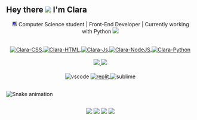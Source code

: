 ## Hey there <img src=https://github.com/TheDudeThatCode/TheDudeThatCode/blob/master/Assets/Hi.gif width="28"> I'm Clara

<p align="center">
<img src=https://raw.githubusercontent.com/TheDudeThatCode/TheDudeThatCode/master/Assets/PC.gif width="15"> Computer Science student | Front-End Developer | Currently working with Python <img src=https://raw.githubusercontent.com/TheDudeThatCode/TheDudeThatCode/master/Assets/powerup.gif width="15"> <br>
</p>

<div align="center" style="display: inline_block"><br>
  <a href="https://www.youtube.com/watch?v=dQw4w9WgXcQ">
    <img align="center" alt="Clara-CSS" src="https://img.shields.io/badge/CSS3-1572B6?style=for-the-badge&logo=css3&logoColor=white&color=pink">
    <img align="center" alt="Clara-HTML" src="https://img.shields.io/badge/HTML5-E34F26?style=for-the-badge&logo=html5&logoColor=white&color=pink">
    <img align="center" alt="Clara-Js" src="https://img.shields.io/badge/JavaScript-F7DF1E?style=for-the-badge&logo=javascript&logoColor=white&color=pink">
    <img align="center" alt="Clara-NodeJS" src="https://img.shields.io/badge/Node.js-43853D?style=for-the-badge&logo=node.js&logoColor=white&color=pink">
    <img align="center" alt="Clara-Python" src="https://img.shields.io/badge/Python-FFD43B?style=for-the-badge&logo=python&logoColor=white&color=pink">
  </a>
</div>
<br>
<div align="center">
  <a href="https://github.com/clairos">
    <img height="150em" src="https://github-readme-stats.vercel.app/api?username=clairos&show_icons=true&theme=dracula&hide=contribs,issues"/>
    <img height="150em" src="https://github-readme-stats.vercel.app/api/top-langs/?username=clairos&layout=compact&langs_count=7&theme=dracula"/>
  </a>
</div>
<br>
<div align="center">
  <img align="center" alt="vscode" src="https://img.shields.io/badge/VSCode-0078D4?style=for-the-badge&logo=visual%20studio%20code&logoColor=white&color=pink">
  <a href="https://replit.com/@clarabrusamarel">
    <img align="center" alt="replit" src="https://img.shields.io/badge/replit-667881?style=for-the-badge&logo=replit&logoColor=white&color=pink">
  </a>
  <img align="center" alt="sublime" src="https://img.shields.io/badge/sublime_text-%23575757.svg?&style=for-the-badge&logo=sublime-text&logoColor=white&color=pink">
</div>

##

![Snake animation](https://github.com/clairos/clairos/blob/output/github-contribution-grid-snake.svg)

##


<div align="center"> 
  <a href=""><img src="https://img.shields.io/badge/LinkedIn-0077B5?style=for-the-badge&logo=linkedin&logoColor=white&color=pink"></a>
  <a href="mailto:aclarabrusa@gmail.com"><img src="https://img.shields.io/badge/-Gmail-%23333?style=for-the-badge&logo=gmail&logoColor=white&color=pink" target="_blank"></a>
  <a href="https://instagram.com/claeruh" target="_blank"><img src="https://img.shields.io/badge/-Instagram-%23E4405F?style=for-the-badge&logo=instagram&logoColor=white&color=pink" target="_blank"></a>
  <a href="https://open.spotify.com/user/xuekkld08hrqufar221luzcm7?si=93cc99bdb9944fb5"><img src="https://img.shields.io/badge/Spotify-1ED760?&style=for-the-badge&logo=spotify&logoColor=white&color=pink" target="_blank"></a>
</div>
